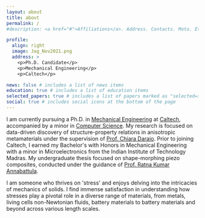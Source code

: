```yaml
---
layout: about
title: about
permalink: /
#description: <a href="#">Affiliations</a>. Address. Contacts. Moto. Etc.

profile:
  align: right
  image: Jag_Nov2021.png
  address: >
    <p>Ph.D. Candidate</p>
    <p>Mechanical Engineering</p>
    <p>Caltech</p>

news: false # includes a list of news items
education: true # includes a list of education items
selected_papers: true # includes a list of papers marked as "selected={true}"
social: true # includes social icons at the bottom of the page
---
```


I am currently pursuing a Ph.D. in [Mechanical Engineering](https://mce.caltech.edu/) at [Caltech](https://www.caltech.edu/), accompanied by a minor in [Computer Science](https://www.cms.caltech.edu/). My research is focused on data-driven discovery of structure-property relations in anisotropic metamaterials under the supervision of [Prof. Chiara Daraio](http://www.daraio.caltech.edu/). Prior to joining Caltech, I earned my Bachelor's with Honors in Mechanical Engineering with a minor in Microelectronics from the Indian Institute of Technology Madras. My undergraduate thesis focused on shape-morphing piezo composites, conducted under the guidance of [Prof. Ratna Kumar Annabattula](https://home.iitm.ac.in/ratna/pages-about-me.html).

I am someone who thrives on 'stress' and enjoys delving into the intricacies of mechanics of solids. I find immense satisfaction in understanding how stresses play a pivotal role in a diverse range of materials, from metals, living cells non-Newtonian fluids, battery materials to battery materials and beyond across various length scales.

<!-- My full name is Purna Chandra Jagannadh Kumar, Boddapati. Phonetically, pu:rnʌ tʃ^nðr^ dʒʌgʌnnɑ:ð kuma:r bOudd^pa:ti. Call me _Jagannadh_ or in short _Jag_ as well.
Check this [video](https://www.youtube.com/watch?v=LE0iLFzz0nA) for pronunciation of my short name. -->
